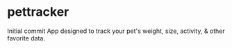 # pettracker
Initial commit
App designed to track your pet's weight, size, activity, & other favorite data.
